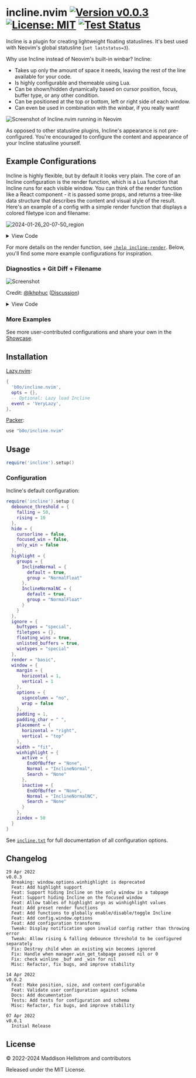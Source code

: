 # incline.nvim [![Version v0.0.3](https://img.shields.io/github/v/tag/b0o/incline.nvim?style=flat&color=yellow&label=version&sort=semver)](https://github.com/b0o/incline.nvim/releases) [![License: MIT](https://img.shields.io/github/license/b0o/incline.nvim?style=flat&color=green)](https://mit-license.org) [![Test Status](https://img.shields.io/github/actions/workflow/status/b0o/incline.nvim/test.yaml?branch=main&label=tests)](https://github.com/b0o/incline.nvim/actions/workflows/test.yaml)

Incline is a plugin for creating lightweight floating statuslines. It's best used with Neovim's global statusline (`set laststatus=3`). 

Why use Incline instead of Neovim's built-in winbar? Incline:

- Takes up only the amount of space it needs, leaving the rest of the line available for your code.
- Is highly configurable and themeable using Lua.
- Can be shown/hidden dynamically based on cursor position, focus, buffer type, or any other condition.
- Can be positioned at the top or bottom, left or right side of each window.
- Can even be used in combination with the winbar, if you really want!

![Screenshot of Incline.nvim running in Neovim](https://user-images.githubusercontent.com/21299126/167235114-d562ea45-155c-4d82-aaf1-95abb56398b7.png)

As opposed to other statusline plugins, Incline's appearance is not pre-configured. You're encouraged to configure the content and appearance of your Incline statusline yourself.

## Example Configurations

Incline is highly flexible, but by default it looks very plain. The core of an Incline configuration is the render function, which is a Lua function that Incline runs for each visible window. You can think of the render function like a React component - it is passed some props, and returns a tree-like data structure that describes the content and visual style of the result. Here's an example of a config with a simple render function that displays a colored filetype icon and filename:

![2024-01-26_20-07-50_region](https://github.com/b0o/incline.nvim/assets/21299126/f8c2c7d5-e14f-465d-a308-c5128c8ed4eb)
<details>
  <summary>View Code</summary>

```lua
local helpers = require 'incline.helpers'
require('incline').setup {
  window = {
    padding = 0,
    margin = { horizontal = 0 },
  },
  render = function(props)
    local filename = vim.fn.fnamemodify(vim.api.nvim_buf_get_name(props.buf), ':t')
    local ft_icon, ft_color = require('nvim-web-devicons').get_icon_color(filename)
    local modified = vim.bo[props.buf].modified
    local buffer = {
      ft_icon and { ' ', ft_icon, ' ', guibg = ft_color, guifg = helpers.contrast_color(ft_color) } or '',
      ' ',
      { filename, gui = modified and 'bold,italic' or 'bold' },
      ' ',
      guibg = '#44406e',
    }
    return buffer
  end,
}
```
</details>

For more details on the render function, see [`:help incline-render`](https://github.com/b0o/incline.nvim/blob/main/doc/incline.txt#L92). Below, you'll find some more example configurations for inspiration.

### Diagnostics + Git Diff + Filename 

![Screenshot](https://user-images.githubusercontent.com/12573521/200856241-d936bd21-bdb3-4348-9108-94fc72d4f2de.png)

Credit: [@lkhphuc](https://github.com/lkhphuc) ([Discussion](https://github.com/b0o/incline.nvim/discussions/32))

<details>
  <summary>View Code</summary>

```lua
require('incline').setup {
  render = function(props)
    local filename = vim.fn.fnamemodify(vim.api.nvim_buf_get_name(props.buf), ':t')
    local ft_icon, ft_color = require('nvim-web-devicons').get_icon_color(filename)
    local modified = vim.bo[props.buf].modified and 'bold,italic' or 'bold'

    local function get_git_diff()
      local icons = { removed = '', changed = '', added = '' }
      icons['changed'] = icons.modified
      local signs = vim.b[props.buf].gitsigns_status_dict
      local labels = {}
      if signs == nil then
        return labels
      end
      for name, icon in pairs(icons) do
        if tonumber(signs[name]) and signs[name] > 0 then
          table.insert(labels, { icon .. signs[name] .. ' ', group = 'Diff' .. name })
        end
      end
      if #labels > 0 then
        table.insert(labels, { '┊ ' })
      end
      return labels
    end
    local function get_diagnostic_label()
      local icons = { error = '', warn = '', info = '', hint = '' }
      local label = {}

      for severity, icon in pairs(icons) do
        local n = #vim.diagnostic.get(props.buf, { severity = vim.diagnostic.severity[string.upper(severity)] })
        if n > 0 then
          table.insert(label, { icon .. n .. ' ', group = 'DiagnosticSign' .. severity })
        end
      end
      if #label > 0 then
        table.insert(label, { '┊ ' })
      end
      return label
    end

    return {
      { get_diagnostic_label() },
      { get_git_diff() },
      { (ft_icon or '') .. ' ', guifg = ft_color, guibg = 'none' },
      { filename .. ' ', gui = modified },
      { '┊  ' .. vim.api.nvim_win_get_number(props.win), group = 'DevIconWindows' },
    }
  end,
}
```
</details>

### More Examples

See more user-contributed configurations and share your own in the [Showcase](https://github.com/b0o/incline.nvim/discussions/categories/showcase).

## Installation

[Lazy.nvim](https://github.com/folke/lazy.nvim):

```lua
{
  'b0o/incline.nvim',
  opts = {},
  -- Optional: Lazy load Incline
  event = 'VeryLazy',
},
```

[Packer](https://github.com/wbthomason/packer.nvim):

```lua
use "b0o/incline.nvim"
```

## Usage

```lua
require('incline').setup()
```

### Configuration

Incline's default configuration:

<!--DEFAULT_CONFIG-->

```lua
require('incline').setup {
  debounce_threshold = {
    falling = 50,
    rising = 10
  },
  hide = {
    cursorline = false,
    focused_win = false,
    only_win = false
  },
  highlight = {
    groups = {
      InclineNormal = {
        default = true,
        group = "NormalFloat"
      },
      InclineNormalNC = {
        default = true,
        group = "NormalFloat"
      }
    }
  },
  ignore = {
    buftypes = "special",
    filetypes = {},
    floating_wins = true,
    unlisted_buffers = true,
    wintypes = "special"
  },
  render = "basic",
  window = {
    margin = {
      horizontal = 1,
      vertical = 1
    },
    options = {
      signcolumn = "no",
      wrap = false
    },
    padding = 1,
    padding_char = " ",
    placement = {
      horizontal = "right",
      vertical = "top"
    },
    width = "fit",
    winhighlight = {
      active = {
        EndOfBuffer = "None",
        Normal = "InclineNormal",
        Search = "None"
      },
      inactive = {
        EndOfBuffer = "None",
        Normal = "InclineNormalNC",
        Search = "None"
      }
    },
    zindex = 50
  }
}
```

<!--/DEFAULT_CONFIG-->

See [`incline.txt`](https://github.com/b0o/incline.nvim/blob/main/doc/incline.txt) for full documentation of all configuration options.

## Changelog

```
29 Apr 2022                                                             v0.0.3
  Breaking: window.options.winhighlight is deprecated
  Feat: Add highlight support
  Feat: Support hiding Incline on the only window in a tabpage
  Feat: Support hiding Incline on the focused window
  Feat: Allow tables of highlight args as winhighlight values
  Feat: Add preset render functions
  Feat: Add functions to globally enable/disable/toggle Incline
  Feat: Add config.window.options
  Feat: Add configuration transforms
  Tweak: Display notification upon invalid config rather than throwing error
  Tweak: Allow rising & falling debounce threshold to be configured separately
  Fix: Destroy child when an existing win becomes ignored
  Fix: Handle when manager.win_get_tabpage passed nil or 0
  Fix: check winline _buf and _win for nil
  Misc: Refactor, fix bugs, and improve stability

14 Apr 2022                                                             v0.0.2
  Feat: Make position, size, and content configurable
  Feat: Validate user configuration against schema
  Docs: Add documentation
  Tests: Add tests for configuration and schema
  Misc: Refactor, fix bugs, and improve stability

07 Apr 2022                                                             v0.0.1
  Initial Release
```

## License

&copy; <!--COPYRIGHT-->2022-2024 Maddison Hellstrom and contributors<!--/COPYRIGHT-->

Released under the MIT License.
